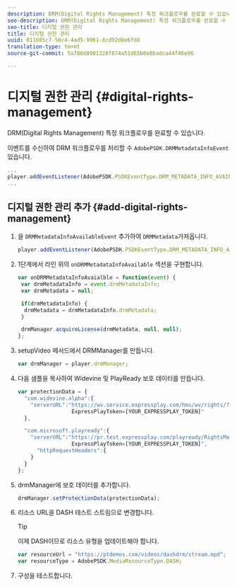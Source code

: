 ```yaml
---
description: DRM(Digital Rights Management) 특정 워크플로우를 완료할 수 있습니다.
seo-description: DRM(Digital Rights Management) 특정 워크플로우를 완료할 수 있습니다.
seo-title: 디지털 권한 관리
title: 디지털 권한 관리
uuid: 011605c7-50c4-4ad5-9961-8cd92d0e6fd8
translation-type: tm+mt
source-git-commit: 5a786d8001326f874a51d65b8e8badca44f46e96

---
```



# 디지털 권한 관리 {#digital-rights-management}

DRM(Digital Rights Management) 특정 워크플로우를 완료할 수 있습니다.

이벤트를 수신하여 DRM 워크플로우를 처리할 수 `AdobePSDK.DRMMetadataInfoEvent` 있습니다.

```js
... 
player.addEventListener(AdobePSDK.PSDKEventType.DRM_METADATA_INFO_AVAILABLE, onDRMMetadataInfoAvailable);
...
```

## 디지털 권한 관리 추가 {#add-digital-rights-management}

1. 을 `DRMMetadataInfoAvailableEvent` 추가하여 `DRMMetadata`가져옵니다.

   ```js
   player.addEventListener(AdobePSDK.PSDKEventType.DRM_METADATA_INFO_AVAILABLE, onDRMMetadataInfoAvaialble);
   ```

1. 1단계에서 라인 위의 `onDRMMetadataInfoAvailable` 섹션을 구현합니다.

   ```js
   var onDRMMetadataInfoAvaialble = function(event) { 
    var drmMetadataInfo = event.drmMetadataInfo; 
    var drmMetadata = null; 
   
    if(drmMetadataInfo) { 
     drmMetadata = drmMetadataInfo.drmMetadata; 
    } 
   
    drmManager.acquireLicense(drmMetadata, null, null); 
   };
   ```

1. setupVideo 메서드에서 DRMManager를 만듭니다.

   ```js
   var drmManager = player.drmManager;
   ```

1. 다음 샘플을 복사하여 Widevine 및 PlayReady 보호 데이터를 만듭니다.

   ```js
   var protectionData = { 
     "com.widevine.alpha":{ 
       "serverURL":"https://wv.service.expressplay.com/hms/wv/rights/? 
                    ExpressPlayToken=[YOUR_EXPRESSPLAY_TOKEN]"  
     }, 
   
     "com.microsoft.playready":{ 
       "serverURL":"https://pr.test.expressplay.com/playready/RightsManager.asmx? 
                    ExpressPlayToken=[YOUR_EXPRESSPLAY_TOKEN]", 
         "httpRequestHeaders":{ 
       } 
     } 
   };
   ```

1. drmManager에 보호 데이터를 추가합니다.

   ```js
   drmManager.setProtectionData(protectionData);
   ```

1. 리소스 URL을 DASH 테스트 스트림으로 변경합니다.

   >[!TIP]
   >
   >이제 DASH이므로 리소스 유형을 업데이트해야 합니다.

   ```js
   var resourceUrl = "https://ptdemos.com/videos/dashdrm/stream.mpd"; 
   var resourceType = AdobePSDK.MediaResourceType.DASH;
   ```

1. 구성을 테스트합니다.